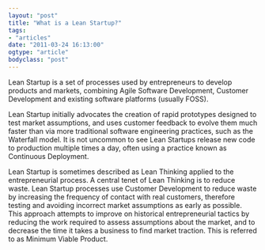 ```yaml
---
layout: "post"
title: "What is a Lean Startup?"
tags: 
- "articles"
date: "2011-03-24 16:13:00"
ogtype: "article"
bodyclass: "post"
---
```


Lean Startup is a set of processes used by entrepreneurs to develop products and markets, combining Agile Software Development, Customer Development and existing software platforms (usually FOSS).

Lean Startup initially advocates the creation of rapid prototypes designed to test market assumptions, and uses customer feedback to evolve them much faster than via more traditional software engineering practices, such as the Waterfall model. It is not uncommon to see Lean Startups release new code to production multiple times a day, often using a practice known as Continuous Deployment.

Lean Startup is sometimes described as Lean Thinking applied to the entrepreneurial process. A central tenet of Lean Thinking is to reduce waste. Lean Startup processes use Customer Development to reduce waste by increasing the frequency of contact with real customers, therefore testing and avoiding incorrect market assumptions as early as possible. This approach attempts to improve on historical entrepreneurial tactics by reducing the work required to assess assumptions about the market, and to decrease the time it takes a business to find market traction. This is referred to as Minimum Viable Product.
